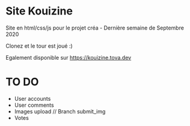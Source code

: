 # Site Kouizine

Site en html/css/js pour le projet créa - Dernière semaine de Septembre 2020

Clonez et le tour est joué :)

Egalement disponible sur https://kouizine.tova.dev

# TO DO

- User accounts
- User comments
- Images upload // Branch submit_img
- Votes
